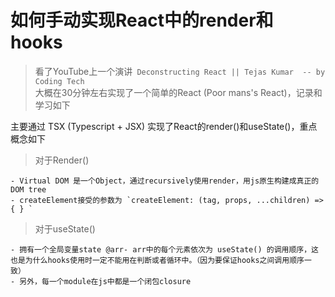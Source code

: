 # 如何手动实现React中的render和hooks

>看了YouTube上一个演讲` Deconstructing React || Tejas Kumar  -- by Coding Tech`  
>大概在30分钟左右实现了一个简单的React (Poor mans's React)，记录和学习如下

主要通过 TSX (Typescript + JSX) 实现了React的render()和useState()，重点概念如下

>对于Render()  

    - Virtual DOM 是一个Object，通过recursively使用render，用js原生构建成真正的DOM tree
    - createElement接受的参数为 `createElement: (tag, props, ...children) => { } `


>对于useState()  

    - 拥有一个全局变量state @arr- arr中的每个元素依次为 useState() 的调用顺序，这也是为什么hooks使用时一定不能用在判断或者循环中。（因为要保证hooks之间调用顺序一致）
    - 另外，每一个module在js中都是一个闭包closure